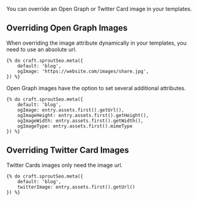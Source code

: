 You can override an Open Graph or Twitter Card image in your templates.  

## Overriding Open Graph Images

When overriding the image attribute dynamically in your templates, you need to use an absolute url.

``` twig
{% do craft.sproutSeo.meta({ 
	default: 'blog',
	ogImage: 'https://website.com/images/share.jpg',
}) %}
```

Open Graph images have the option to set several additional attributes.

``` twig
{% do craft.sproutSeo.meta({ 
	default: 'blog',
	ogImage: entry.assets.first().getUrl(),
	ogImageHeight: entry.assets.first().getHeight(),
	ogImageWidth: entry.assets.first().getWidth(),
	ogImageType: entry.assets.first().mimeType
}) %}
```

## Overriding Twitter Card Images

Twitter Cards images only need the image url.

``` twig
{% do craft.sproutSeo.meta({ 
	default: 'blog',	
	twitterImage: entry.assets.first().getUrl()
}) %}
```